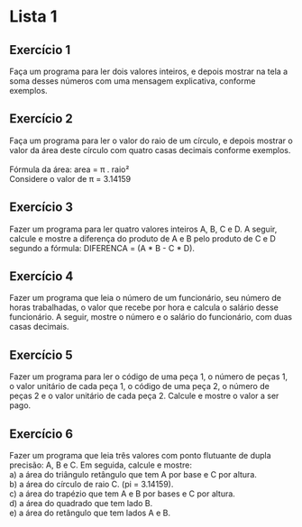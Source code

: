 # Lista 1

## Exercício 1
Faça um programa para ler dois valores inteiros, e depois mostrar na tela a soma desses números com uma mensagem explicativa, conforme exemplos.

## Exercício 2
Faça um programa para ler o valor do raio de um círculo, e depois mostrar o valor da área deste círculo com quatro casas decimais conforme exemplos.
<br />
<br />
Fórmula da área: area = π . raio²
<br />
Considere o valor de π = 3.14159

## Exercício 3
Fazer um programa para ler quatro valores inteiros A, B, C e D. A seguir, calcule e mostre a diferença do produto de A e B pelo produto de C e D segundo a fórmula: DIFERENCA = (A * B - C * D).

## Exercício 4
Fazer um programa que leia o número de um funcionário, seu número de horas trabalhadas, o valor que recebe por hora e calcula o salário desse funcionário. A seguir, mostre o número e o salário do funcionário, com duas casas decimais.

## Exercício 5
Fazer um programa para ler o código de uma peça 1, o número de peças 1, o valor unitário de cada peça 1, o código de uma peça 2, o número de peças 2 e o valor unitário de cada peça 2. Calcule e mostre o valor a ser pago.

## Exercício 6
Fazer um programa que leia três valores com ponto flutuante de dupla precisão: A, B e C. Em seguida, calcule e mostre:
<br />
a) a área do triângulo retângulo que tem A por base e C por altura.
<br />
b) a área do círculo de raio C. (pi = 3.14159).
<br />
c) a área do trapézio que tem A e B por bases e C por altura.
<br />
d) a área do quadrado que tem lado B.
<br />
e) a área do retângulo que tem lados A e B.